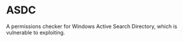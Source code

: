 # ASDC
A permissions checker for Windows Active Search Directory, which is vulnerable to exploiting.

